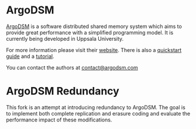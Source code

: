 # ArgoDSM

[ArgoDSM](https://www.it.uu.se/research/project/argo) is a software distributed
shared memory system which aims to provide great performance with a simplified
programming model. It is currently being developed in Uppsala University.

For more information please visit their [website](https://www.argodsm.com).
There is also a [quickstart guide](https://etascale.github.io/argodsm/) and a
[tutorial](https://etascale.github.io/argodsm/tutorial.html).

You can contact the authors at [contact@argodsm.com](mailto:contact@argodsm.com)

# ArgoDSM Redundancy

This fork is an attempt at introducing redundancy to ArgoDSM. The goal is to implement both complete replication and erasure coding and evaluate the performance impact of these modifications.
